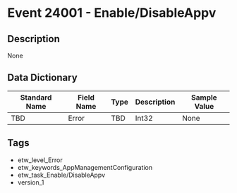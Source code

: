# Event 24001 - Enable/DisableAppv

## Description
None

## Data Dictionary
|Standard Name|Field Name|Type|Description|Sample Value|
|---|---|---|---|---|
|TBD|Error|TBD|Int32|None|None|

## Tags
* etw_level_Error
* etw_keywords_AppManagementConfiguration
* etw_task_Enable/DisableAppv
* version_1